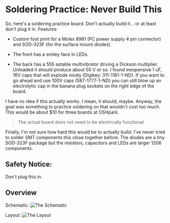 # Soldering Practice: Never Build This

So, here's a soldering practice board.  Don't actually build it... or at least don't plug it in.  Features:

* Custom foot print for a Molex 8981 (PC power supply 4 pin connector) and SOD-323F (for the surface mount diodes).

* The front has a smiley face in LEDs.

* The back has a 555 astable multivibrator driving a Dickson multiplier.  Unloaded it should produce about 50 V or so.  I found inexpensive 1 uF, 16V caps that will explode nicely (Digikey: 311-1181-1-ND).  If you want to go ahead and use 100V caps (587-1777-1-ND) you can still blow up an electrolytic cap in the banana plug sockets on the right edge of the board.

I have no idea if this actually works.  I mean, it should, maybe.  Anyway, the goal was something to practice soldering on that wouldn't cost too much.  This would be about $10 for three boards at OSHpark.
> The actual board does not need to be electrically functional

Finally, I'm not sure how hard this would be to actually build.  I've never tried to solder SMT components this close together before.  The diodes are a tiny SOD-323F package but the resistors, capacitors and LEDs are larger 1206 components.

## Safety Notice:

Don't plug this in.

## Overview

Schematic:
![The Schematic](https://raw2.github.com/egawonder/blu_smoke_special/master/images/Schematic.png "The Schematic")

Layout:
![The Layout](https://raw2.github.com/egawonder/blu_smoke_special/master/images/Layout.png "The Layout")
